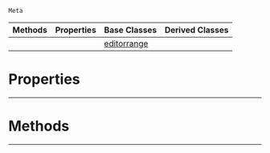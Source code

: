  `Meta`

|Methods|Properties|Base Classes|Derived Classes|
|---|---|---|---|
| | |[editorrange](https://github.com/PlasmaEngine/PlasmaDocs/blob/master/code_reference/class_reference/editorrange.markdown)| |


 #  Properties


---  
 #  Methods


---  
 

 